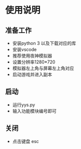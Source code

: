 <!--
 * @Author: your name
 * @Date: 2020-11-09 09:15:12
 * @LastEditTime: 2020-11-09 14:45:50
 * @LastEditors: Please set LastEditors
 * @Description: In User Settings Edit
 * @FilePath: \YYS-master\README.md
-->
# 使用说明
## 准备工作
* 安装python 3 以及下载对应的库
* 安装vscode
* 推荐使用夜神模拟器
* 设置分辨率1280*720
* 模拟器左上角与屏幕左上角对应
* 启动游戏并进入副本
## 启动
* 运行yys.py
* 输入功能模块编号即可
## 关闭
* 点击键盘 esc

